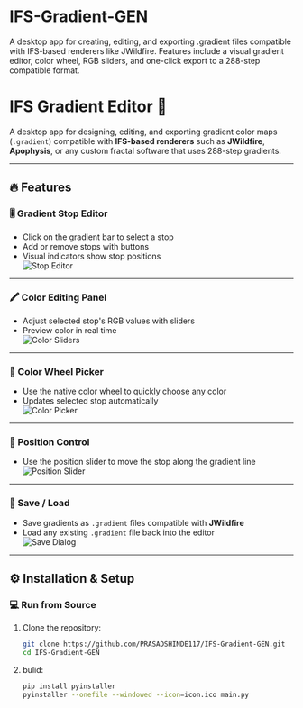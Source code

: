 # IFS-Gradient-GEN
A desktop app for creating, editing, and exporting .gradient files compatible with IFS-based renderers like JWildfire. Features include a visual gradient editor, color wheel, RGB sliders, and one-click export to a 288-step compatible format.
# IFS Gradient Editor 🎨

A desktop app for designing, editing, and exporting gradient color maps (`.gradient`) compatible with **IFS-based renderers** such as **JWildfire**, **Apophysis**, or any custom fractal software that uses 288-step gradients.

---

## 🔥 Features

### 🎚️ Gradient Stop Editor
- Click on the gradient bar to select a stop
- Add or remove stops with buttons
- Visual indicators show stop positions  
![Stop Editor](screenshots/gradient-stops.png)

---

### 🖍️ Color Editing Panel
- Adjust selected stop's RGB values with sliders
- Preview color in real time  
![Color Sliders](screenshots/color-sliders.png)

---

### 🎨 Color Wheel Picker
- Use the native color wheel to quickly choose any color
- Updates selected stop automatically  
![Color Picker](screenshots/color-picker.png)

---

### 🧭 Position Control
- Use the position slider to move the stop along the gradient line  
![Position Slider](screenshots/position-slider.png)

---

### 💾 Save / Load
- Save gradients as `.gradient` files compatible with **JWildfire**
- Load any existing `.gradient` file back into the editor  
![Save Dialog](screenshots/save-gradient.png)

---

## ⚙️ Installation & Setup

### 💻 Run from Source

1. Clone the repository:
   ```bash
   git clone https://github.com/PRASADSHINDE117/IFS-Gradient-GEN.git
   cd IFS-Gradient-GEN
2. bulid:
   ```bash 
   pip install pyinstaller
   pyinstaller --onefile --windowed --icon=icon.ico main.py
